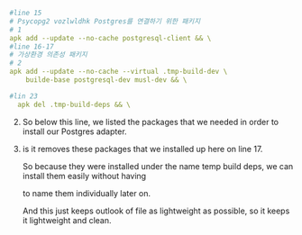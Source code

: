 ```yml
#line 15
# Psycopg2 vozlwldhk Postgres를 연결하기 위한 패키지
# 1
apk add --update --no-cache postgresql-client && \
#line 16-17
# 가상환경 의존성 패키지
# 2
apk add --update --no-cache --virtual .tmp-build-dev \
    builde-base postgresql-dev musl-dev && \

#lin 23
  apk del .tmp-build-deps && \
```

2. So below this line, we listed the packages that we needed in order to install our Postgres adapter.

3. is it removes these packages that we installed up here on line 17.
   
   So because they were installed under the name temp build deps, we can install them easily without having
   
   to name them individually later on.
   
   And this just keeps outlook of file as lightweight as possible, so it keeps it lightweight and clean.
